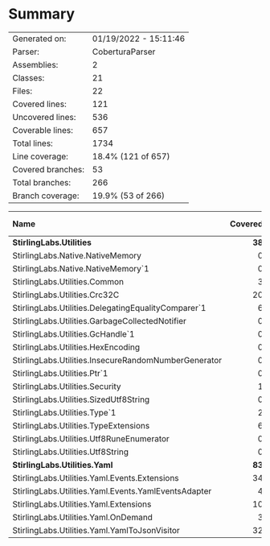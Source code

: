 ﻿# Summary
|||
|:---|:---|
| Generated on: | 01/19/2022 - 15:11:46 |
| Parser: | CoberturaParser |
| Assemblies: | 2 |
| Classes: | 21 |
| Files: | 22 |
| Covered lines: | 121 |
| Uncovered lines: | 536 |
| Coverable lines: | 657 |
| Total lines: | 1734 |
| Line coverage: | 18.4% (121 of 657) |
| Covered branches: | 53 |
| Total branches: | 266 |
| Branch coverage: | 19.9% (53 of 266) |

|**Name**|**Covered**|**Uncovered**|**Coverable**|**Total**|**Line coverage**|**Covered**|**Total**|**Branch coverage**|
|:---|---:|---:|---:|---:|---:|---:|---:|---:|
|**StirlingLabs.Utilities**|**38**|**488**|**526**|**1973**|**7.2%**|**16**|**208**|**7.6%**|
|StirlingLabs.Native.NativeMemory|0|24|24|123|0%|0|2|0%|
|StirlingLabs.Native.NativeMemory`1|0|11|11|123|0%|0|4|0%|
|StirlingLabs.Utilities.Common|3|21|24|158|12.5%|2|6|33.3%|
|StirlingLabs.Utilities.Crc32C|20|73|93|213|21.5%|11|44|25%|
|StirlingLabs.Utilities.DelegatingEqualityComparer`1|6|8|14|35|42.8%|1|8|12.5%|
|StirlingLabs.Utilities.GarbageCollectedNotifier|0|8|8|30|0%|0|6|0%|
|StirlingLabs.Utilities.GcHandle`1|0|17|17|73|0%|0|4|0%|
|StirlingLabs.Utilities.HexEncoding|0|40|40|94|0%|0|10|0%|
|StirlingLabs.Utilities.InsecureRandomNumberGenerator|0|11|11|38|0%|0|4|0%|
|StirlingLabs.Utilities.Ptr`1|0|17|17|95|0%|0|2|0%|
|StirlingLabs.Utilities.Security|1|38|39|91|2.5%|0|20|0%|
|StirlingLabs.Utilities.SizedUtf8String|0|57|57|222|0%|0|28|0%|
|StirlingLabs.Utilities.Type`1|2|14|16|116|12.5%|0|0||
|StirlingLabs.Utilities.TypeExtensions|6|0|6|116|100%|2|4|50%|
|StirlingLabs.Utilities.Utf8RuneEnumerator|0|17|17|60|0%|0|6|0%|
|StirlingLabs.Utilities.Utf8String|0|132|132|386|0%|0|60|0%|
|**StirlingLabs.Utilities.Yaml**|**83**|**48**|**131**|**0**|**63.3%**|**37**|**58**|**63.7%**|
|StirlingLabs.Utilities.Yaml.Events.Extensions|34|1|35|0|97.1%|21|22|95.4%|
|StirlingLabs.Utilities.Yaml.Events.YamlEventsAdapter|4|9|13|0|30.7%|0|0||
|StirlingLabs.Utilities.Yaml.Extensions|10|24|34|0|29.4%|2|14|14.2%|
|StirlingLabs.Utilities.Yaml.OnDemand|3|0|3|0|100%|0|0||
|StirlingLabs.Utilities.Yaml.YamlToJsonVisitor|32|14|46|0|69.5%|14|22|63.6%|
